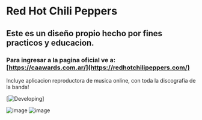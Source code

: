 # Red Hot Chili Peppers
## Este es un diseño propio hecho por fines practicos y educacion.
### Para ingresar a la pagina oficial ve a: [https://caawards.com.ar/](https://redhotchilipeppers.com/)
Incluye aplicacion reproductora de musica online, con toda la discografia de la banda!

[![Developing](https://img.shields.io/badge/⚙️%20Developing-blue?style=for-the-badge)]

![image](https://github.com/user-attachments/assets/9cd80921-0de8-4f1e-a333-b4cfd5e11287)
![image](https://github.com/user-attachments/assets/cc3fc2e9-1411-4dc4-bcc0-d4799fdcc157)
